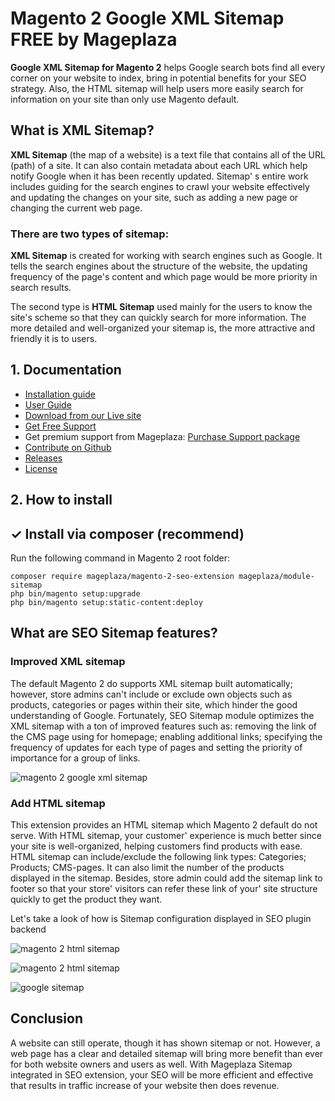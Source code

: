 # Magento 2 Google XML Sitemap FREE by Mageplaza

**Google XML Sitemap for Magento 2** helps Google search bots find all every corner on your website to index, bring in potential benefits for your SEO strategy. Also, the HTML sitemap will help users more easily search for information on your site than only use Magento default.


## What is XML Sitemap? 

**XML Sitemap** (the map of a website) is a text file that contains all of the URL (path) of a site. It can also contain metadata about each URL which help notify Google when it has been recently updated. Sitemap' s entire work includes guiding for the search engines to crawl your website effectively and updating the changes on your site, such as adding a new page or changing the current web page.

### There are two types of sitemap:

**XML Sitemap** is created for working with search engines such as Google. It tells the search engines about the structure of the website, the updating frequency of the page's content and which page would be more priority in search results.

The second type is **HTML Sitemap** used mainly for the users to know the site's scheme so that they can quickly search for more information. The more detailed and well-organized your sitemap is, the more attractive and friendly it is to users. 



## 1. Documentation

- [Installation guide](https://www.mageplaza.com/install-magento-2-extension/)
- [User Guide](http://docs.mageplaza.com/seo-ultimate/index.html?highlight=sitemap#html-sitemap)
- [Download from our Live site](https://www.mageplaza.com/magento-2-google-xml-sitemap/)
- [Get Free Support](https://github.com/mageplaza/magento-2-google-xml-sitemap/issues)
- Get premium support from Mageplaza: [Purchase Support package](https://www.mageplaza.com/magento-2-extension-support-package/)
- [Contribute on Github](https://github.com/mageplaza/magento-2-google-xml-sitemap)
- [Releases](https://github.com/mageplaza/magento-2-google-xml-sitemap/releases)
- [License](https://www.mageplaza.com/LICENSE.txt)


## 2. How to install


## ✓ Install via composer (recommend)
Run the following command in Magento 2 root folder:

```
composer require mageplaza/magento-2-seo-extension mageplaza/module-sitemap
php bin/magento setup:upgrade
php bin/magento setup:static-content:deploy
```


## What are SEO Sitemap features?

### Improved XML sitemap

The default Magento 2 do supports XML sitemap built automatically; however, store admins can't include or exclude own objects such as products, categories or pages within their site, which hinder the good understanding of Google. 
Fortunately, SEO Sitemap module optimizes the XML sitemap with a ton of improved features such as: removing the link of the CMS page using for homepage; enabling additional links; specifying the frequency of updates for each type of pages and setting the priority of importance for a group of links.

![magento 2 google xml sitemap](https://i.imgur.com/xwtA1L4.png)

### Add HTML sitemap

This extension provides an HTML sitemap which Magento 2 default do not serve. With HTML sitemap, your customer' experience is much better since your site is well-organized, helping customers find products with ease. HTML sitemap can include/exclude the following link types: Categories; Products; CMS-pages. 
It can also limit the number of the products displayed in the sitemap. Besides, store admin could add the sitemap link to footer so that your store' visitors can refer these link of your' site structure quickly to get the product they want. 

Let's take a look of how is Sitemap configuration displayed in SEO plugin backend

![magento 2 html sitemap](https://i.imgur.com/SKA7bkn.png)

![magento 2 html sitemap](https://cdn.mageplaza.com/media/general/zWKwanO.png)


![google sitemap](https://lh4.googleusercontent.com/jOjISyVERwnPAhkPM6IqEWwojmBr-ST59ldUekAX1rp7RL9pNxLH38NC-viGNJK1x_fTKAij88huwt-wNk1lBc567tc_WkgyE9H04mkBGKJCdjT-fWOyJPVhSHvNMsVLHUQ9gQI3)

## Conclusion

A website can still operate, though it has shown sitemap or not. However, a web page has a clear and detailed sitemap will bring more benefit than ever for both website owners and users as well. With Mageplaza Sitemap integrated in SEO extension, your SEO will be more efficient and effective that results in traffic increase of your website then does revenue. 
